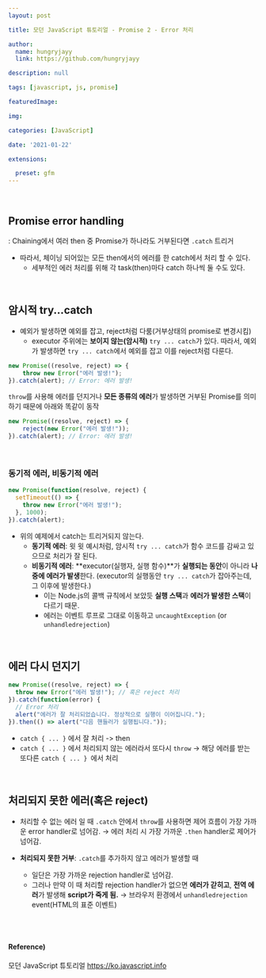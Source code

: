 ```yaml
---
layout: post

title: 모던 JavaScript 튜토리얼 - Promise 2 - Error 처리

author: 
  name: hungryjayy
  link: https://github.com/hungryjayy

description: null

tags: [javascript, js, promise]

featuredImage: 

img: 

categories: [JavaScript]

date: '2021-01-22'

extensions:

  preset: gfm
---
```


<br>

## Promise error handling

: Chaining에서 여러 then 중 Promise가 하나라도 거부된다면 `.catch` 트리거

* 따라서, 체이닝 되어있는 모든 then에서의 에러를 한 catch에서 처리 할 수 있다.
  * 세부적인 에러 처리를 위해 각 task(then)마다 catch 하나씩 둘 수도 있다.

<br>

## 암시적 try...catch
* 예외가 발생하면 예외를 잡고, reject처럼 다룸(거부상태의 promise로 변경시킴)
  * executor 주위에는 **보이지 않는(암시적)** `try ... catch`가 있다. 따라서, 예외가 발생하면 `try ... catch`에서 예외를 잡고 이를 reject처럼 다룬다.

```typescript
new Promise((resolve, reject) => {
	throw new Error("에러 발생!"); 
}).catch(alert); // Error: 에러 발생!
```
`throw`를 사용해 에러를 던지거나 **모든 종류의 에러**가 발생하면 거부된 Promise를 의미하기 때문에 아래와 똑같이 동작

```typescript
new Promise((resolve, reject) => {
	reject(new Error("에러 발생!"));
}).catch(alert); // Error: 에러 발생!
```
<br>

### 동기적 에러, 비동기적 에러

```javascript
new Promise(function(resolve, reject) {
  setTimeout(() => {
    throw new Error("에러 발생!");
  }, 1000);
}).catch(alert);
```

* 위의 예제에서 catch는 트리거되지 않는다.
  * **동기적 에러**: 윗 윗 예시처럼, 암시적 `try ... catch`가 함수 코드를 감싸고 있으므로 처리가 잘 된다. 
  * **비동기적 에러**: **executor(실행자, 실행 함수)**가 **실행되는 동안**이 아니라 **나중에 에러가 발생**한다. (executor의 실행동안 `try ... catch`가 잡아주는데, 그 이후에 발생한다.)
    * 이는 Node.js의 콜백 규칙에서 보았듯 **실행 스택**과 **에러가 발생한 스택**이 다르기 때문.
    * 에러는 이벤트 루프로 그대로 이동하고 `uncaughtException` (or `unhandledrejection`)

<br>

## 에러 다시 던지기

```javascript
new Promise((resolve, reject) => {
  throw new Error("에러 발생!"); // 혹은 reject 처리
}).catch(function(error) {
  // Error 처리
  alert("에러가 잘 처리되었습니다. 정상적으로 실행이 이어집니다.");
}).then(() => alert("다음 핸들러가 실행됩니다."));
```

* `catch { ... }` 에서 잘 처리 -> then
* `catch { ... }` 에서 처리되지 않는 에러라서 또다시 `throw` -> 해당 에러를 받는 또다른 `catch { ... } `에서 처리

<br>

## 처리되지 못한 에러(혹은 reject)

* 처리할 수 없는 에러 일 때 `.catch` 안에서 `throw`를 사용하면 제어 흐름이 가장 가까운 error handler로 넘어감. 
→ 에러 처리 시 가장 가까운 `.then` handler로 제어가 넘어감.

* **처리되지 못한 거부**: `.catch`를 추가하지 않고 에러가 발생할 때
	* 일단은 가장 가까운 rejection handler로 넘어감.
	* 그러나 만약 이 때 처리할 rejection handler가 없으면 **에러가 갇히고**, **전역 에러**가 발생해 **script가 죽게 됨.**
	→ 브라우저 환경에서 `unhandledrejection` event(HTML의 표준 이벤트)
	

<br><br>

#### Reference)

모던 JavaScript 튜토리얼 https://ko.javascript.info